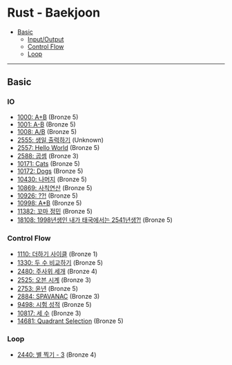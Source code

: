 # Rust - Baekjoon

- [Basic](#basic)
  + [Input/Output](#io)
  + [Control Flow](#flow)
  + [Loop](#loop)

---

## Basic
### IO
- [1000: A+B](https://www.acmicpc.net/problem/1000) (Bronze 5)
- [1001: A-B](https://www.acmicpc.net/problem/1001) (Bronze 5)
- [1008: A/B](https://www.acmicpc.net/problem/1008) (Bronze 5)
- [2555: 생일 출력하기](https://www.acmicpc.net/problem/2555) (Unknown)
- [2557: Hello World](https://www.acmicpc.net/problem/2557) (Bronze 5)
- [2588: 곱셈](https://www.acmicpc.net/problem/2588) (Bronze 3)
- [10171: Cats](https://www.acmicpc.net/problem/10171) (Bronze 5)
- [10172: Dogs](https://www.acmicpc.net/problem/10172) (Bronze 5)
- [10430: 나머지](https://www.acmicpc.net/problem/10430) (Bronze 5)
- [10869: 사칙연산](https://www.acmicpc.net/problem/10869) (Bronze 5)
- [10926: ??!](https://www.acmicpc.net/problem/10926) (Bronze 5)
- [10998: A*B](https://www.acmicpc.net/problem/10998) (Bronze 5)
- [11382: 꼬마 정민](https://www.acmicpc.net/problem/11382) (Bronze 5)
- [18108: 1998년생인 내가 태국에서는 2541년생?!](https://www.acmicpc.net/problem/18108) (Bronze 5)

### Control Flow <a id="flow"></a>
- [1110: 더하기 사이클](https://www.acmicpc.net/problem/1110) (Bronze 1)
- [1330: 두 수 비교하기](https://www.acmicpc.net/problem/1330) (Bronze 5)
- [2480: 주사위 세개](https://www.acmicpc.net/problem/2480) (Bronze 4)
- [2525: 오븐 시계](https://www.acmicpc.net/problem/2525) (Bronze 3)
- [2753: 윤년](https://www.acmicpc.net/problem/2753) (Bronze 5)
- [2884: SPAVANAC](https://www.acmicpc.net/problem/2884) (Bronze 3)
- [9498: 시험 성적](https://www.acmicpc.net/problem/9498) (Bronze 5)
- [10817: 세 수](https://www.acmicpc.net/problem/10817) (Bronze 3)
- [14681: Quadrant Selection](https://www.acmicpc.net/problem/14681) (Bronze 5)

### Loop
- [2440: 별 찍기 - 3](https://www.acmicpc.net/problem/2440) (Bronze 4)
